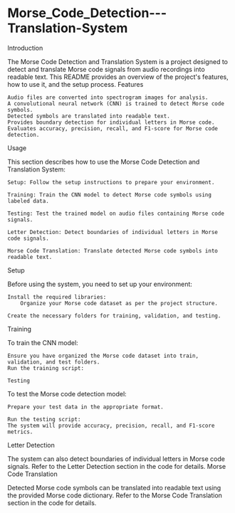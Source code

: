 # Morse_Code_Detection---Translation-System

Introduction

The Morse Code Detection and Translation System is a project designed to detect and translate Morse code signals from audio recordings into readable text. This README provides an overview of the project's features, how to use it, and the setup process.
Features

    Audio files are converted into spectrogram images for analysis.
    A convolutional neural network (CNN) is trained to detect Morse code symbols.
    Detected symbols are translated into readable text.
    Provides boundary detection for individual letters in Morse code.
    Evaluates accuracy, precision, recall, and F1-score for Morse code detection.

Usage

This section describes how to use the Morse Code Detection and Translation System:

    Setup: Follow the setup instructions to prepare your environment.

    Training: Train the CNN model to detect Morse code symbols using labeled data.

    Testing: Test the trained model on audio files containing Morse code signals.

    Letter Detection: Detect boundaries of individual letters in Morse code signals.

    Morse Code Translation: Translate detected Morse code symbols into readable text.

Setup

Before using the system, you need to set up your environment:

    Install the required libraries:
        Organize your Morse code dataset as per the project structure.

    Create the necessary folders for training, validation, and testing.

Training

To train the CNN model:

    Ensure you have organized the Morse code dataset into train, validation, and test folders.
    Run the training script:

    Testing

To test the Morse code detection model:

    Prepare your test data in the appropriate format.

    Run the testing script:
    The system will provide accuracy, precision, recall, and F1-score metrics.

Letter Detection

The system can also detect boundaries of individual letters in Morse code signals. Refer to the Letter Detection section in the code for details.
Morse Code Translation

Detected Morse code symbols can be translated into readable text using the provided Morse code dictionary. Refer to the Morse Code Translation section in the code for details.
    
    
